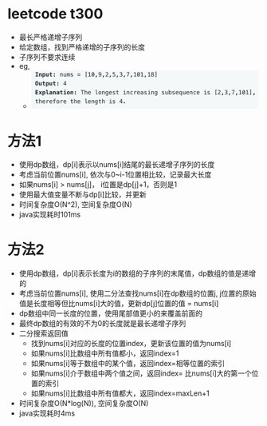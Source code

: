 # leetcode t300
- 最长严格递增子序列
- 给定数组，找到严格递增的子序列的长度
- 子序列不要求连续
- eg,
    - ![](./imgs/1.png)
    
    
# 方法1    
- 使用dp数组，dp[i]表示以nums[i]结尾的最长递增子序列的长度
- 考虑当前位置nums[i], 依次与0~i-1位置相比较，记录最大长度
- 如果nums[i] > nums[j]， i位置是dp[j]+1，否则是1
- 使用最大值变量不断与dp[i]比较，并更新
- 时间复杂度O(N^2), 空间复杂度O(N)
- java实现耗时101ms

# 方法2    
- 使用dp数组，dp[i]表示长度为i的数组的子序列的末尾值，dp数组的值是递增的
- 考虑当前位置nums[i], 使用二分法查找nums[i]在dp数组的位置j, j位置的原始值是长度相等但比nums[i]大的值，更新dp[j]位置的值 = nums[i]
- dp数组中同一长度的位置，使用尾部值更小的来覆盖前面的
- 最终dp数组的有效的不为0的长度就是最长递增子序列
- 二分搜索返回值
    - 找到nums[i]对应的长度的位置index，更新该位置的值为nums[i]
    - 如果nums[i]比数组中所有值都小，返回index=1
    - 如果nums[i]等于数组中的某个值，返回index=相等位置的索引
    - 如果nums[i]介于数组中两个值之间，返回index= 比nums[i]大的第一个位置的索引
    - 如果nums[i]比数组中所有值都大，返回index=maxLen+1
- 时间复杂度O(N*log(N)), 空间复杂度O(N)
- java实现耗时4ms